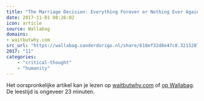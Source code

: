 ```yaml
---
title: "The Marriage Decision: Everything Forever or Nothing Ever Again"
date: 2017-11-01 08:26:02
icon: article
source: Wallabag
domains:
- waitbutwhy.com
src_url: "https://wallabag.sanderdorigo.nl/share/618ef32d8e47c8.32152878"
2017: "11"
categories:
    - "critical-thought"
    - "humanity"
---
```

Het oorspronkelijke artikel kan je lezen op [waitbutwhy.com](https://waitbutwhy.com/2016/09/marriage-decision.html) of [op Wallabag](https://wallabag.sanderdorigo.nl/share/618ef32d8e47c8.32152878). De leestijd is ongeveer 23 minuten.